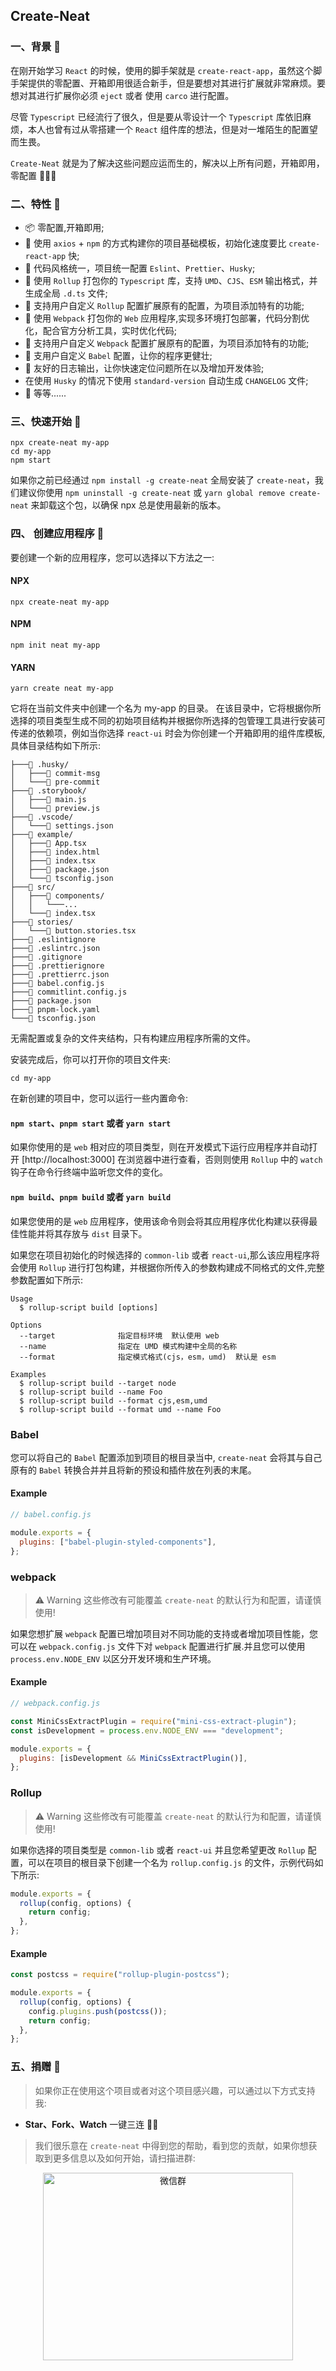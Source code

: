 ## Create-Neat

### 一、背景 📖

在刚开始学习 `React` 的时候，使用的脚手架就是 `create-react-app`，虽然这个脚手架提供的零配置、开箱即用很适合新手，但是要想对其进行扩展就非常麻烦。要想对其进行扩展你必须 `eject` 或者 使用 `carco` 进行配置。

尽管 `Typescript` 已经流行了很久，但是要从零设计一个 `Typescript` 库依旧麻烦，本人也曾有过从零搭建一个 `React` 组件库的想法，但是对一堆陌生的配置望而生畏。

`Create-Neat` 就是为了解决这些问题应运而生的，解决以上所有问题，开箱即用，零配置 🚀🚀🚀

### 二、特性 🧰

- 📦 零配置,开箱即用;
- 🚀 使用 `axios` + `npm` 的方式构建你的项目基础模板，初始化速度要比 `create-react-app` 快;
- 💯 代码风格统一，项目统一配置 `Eslint`、`Prettier`、`Husky`;
- 🥂 使用 `Rollup` 打包你的 `Typescript` 库，支持 `UMD`、`CJS`、`ESM` 输出格式，并生成全局 `.d.ts` 文件;
- 🍻 支持用户自定义 `Rollup` 配置扩展原有的配置，为项目添加特有的功能;
- 🥂 使用 `Webpack` 打包你的 `Web` 应用程序,实现多环境打包部署，代码分割优化，配合官方分析工具，实时优化代码;
- 🍻 支持用户自定义 `Webpack` 配置扩展原有的配置，为项目添加特有的功能;
- 🎯 支用户自定义 `Babel` 配置，让你的程序更健壮;
- 📕 友好的日志输出，让你快速定位问题所在以及增加开发体验;
- 在使用 `Husky` 的情况下使用 `standard-version` 自动生成 `CHANGELOG` 文件;
- 🔸 等等......

### 三、快速开始 🚩

```
npx create-neat my-app
cd my-app
npm start
```

如果你之前已经通过 `npm install -g create-neat` 全局安装了 `create-neat`，我们建议你使用 `npm uninstall -g create-neat` 或 `yarn global remove create-neat` 来卸载这个包，以确保 npx 总是使用最新的版本。

### 四、 创建应用程序 📕

要创建一个新的应用程序，您可以选择以下方法之一:

#### NPX

```
npx create-neat my-app
```

#### NPM

```
npm init neat my-app
```

#### YARN

```
yarn create neat my-app
```

它将在当前文件夹中创建一个名为 my-app 的目录。
在该目录中，它将根据你所选择的项目类型生成不同的初始项目结构并根据你所选择的包管理工具进行安装可传递的依赖项，例如当你选择 `react-ui` 时会为你创建一个开箱即用的组件库模板,具体目录结构如下所示:

```
├───📁 .husky/
│   ├───📄 commit-msg
│   └───📄 pre-commit
├───📁 .storybook/
│   ├───📄 main.js
│   └───📄 preview.js
├───📁 .vscode/
│   └───📄 settings.json
├───📁 example/
│   ├───📄 App.tsx
│   ├───📄 index.html
│   ├───📄 index.tsx
│   ├───📄 package.json
│   └───📄 tsconfig.json
├───📁 src/
│   ├───📁 components/
│   │   └───...
│   └───📄 index.tsx
├───📁 stories/
│   └───📄 button.stories.tsx
├───📄 .eslintignore
├───📄 .eslintrc.json
├───📄 .gitignore
├───📄 .prettierignore
├───📄 .prettierrc.json
├───📄 babel.config.js
├───📄 commitlint.config.js
├───📄 package.json
├───📄 pnpm-lock.yaml
└───📄 tsconfig.json
```

无需配置或复杂的文件夹结构，只有构建应用程序所需的文件。

安装完成后，你可以打开你的项目文件夹:

```
cd my-app
```

在新创建的项目中，您可以运行一些内置命令:

#### `npm start`、`pnpm start` 或者 `yarn start`

如果你使用的是 `web` 相对应的项目类型，则在开发模式下运行应用程序并自动打开 [http://localhost:3000] 在浏览器中进行查看，否则则使用 `Rollup` 中的 `watch` 钩子在命令行终端中监听您文件的变化。

#### `npm build`、`pnpm build` 或者 `yarn build`

如果您使用的是 `web` 应用程序，使用该命令则会将其应用程序优化构建以获得最佳性能并将其存放与 `dist` 目录下。

如果您在项目初始化的时候选择的 `common-lib` 或者 `react-ui`,那么该应用程序将会使用 `Rollup` 进行打包构建，并根据你所传入的参数构建成不同格式的文件,完整参数配置如下所示:

```
Usage
  $ rollup-script build [options]

Options
  --target              指定目标环境  默认使用 web
  --name                指定在 UMD 模式构建中全局的名称
  --format              指定模式格式(cjs，esm，umd)  默认是 esm

Examples
  $ rollup-script build --target node
  $ rollup-script build --name Foo
  $ rollup-script build --format cjs,esm,umd
  $ rollup-script build --format umd --name Foo
```

### Babel

您可以将自己的 `Babel` 配置添加到项目的根目录当中, `create-neat` 会将其与自己原有的 `Babel` 转换合并并且将新的预设和插件放在列表的末尾。

#### Example

```js
// babel.config.js

module.exports = {
  plugins: ["babel-plugin-styled-components"],
};
```

### webpack

> ⚠️ Warning
> 这些修改有可能覆盖 `create-neat` 的默认行为和配置，请谨慎使用!

如果您想扩展 `webpack` 配置已增加项目对不同功能的支持或者增加项目性能，您可以在 `webpack.config.js` 文件下对 `webpack` 配置进行扩展.并且您可以使用 `process.env.NODE_ENV` 以区分开发环境和生产环境。

#### Example

```js
// webpack.config.js

const MiniCssExtractPlugin = require("mini-css-extract-plugin");
const isDevelopment = process.env.NODE_ENV === "development";

module.exports = {
  plugins: [isDevelopment && MiniCssExtractPlugin()],
};
```

### Rollup

> ⚠️ Warning
> 这些修改有可能覆盖 `create-neat` 的默认行为和配置，请谨慎使用!

如果你选择的项目类型是 `common-lib` 或者 `react-ui` 并且您希望更改 `Rollup` 配置，可以在项目的根目录下创建一个名为 `rollup.config.js` 的文件，示例代码如下所示:

```js
module.exports = {
  rollup(config, options) {
    return config;
  },
};
```

#### Example

```js
const postcss = require("rollup-plugin-postcss");

module.exports = {
  rollup(config, options) {
    config.plugins.push(postcss());
    return config;
  },
};
```

### 五、捐赠 🍵

> 如果你正在使用这个项目或者对这个项目感兴趣，可以通过以下方式支持我:

- **Star、Fork、Watch** 一键三连 🚀🚀

> 我们很乐意在 `create-neat` 中得到您的帮助，看到您的贡献，如果你想获取到更多信息以及如何开始，请扫描进群:

<div style="text-align: center;">
<img src="https://img-blog.csdnimg.cn/c57a77397aec47c78fce1aaf03bb5659.jpeg" width="400" height="300" alt="微信群">
</div>
